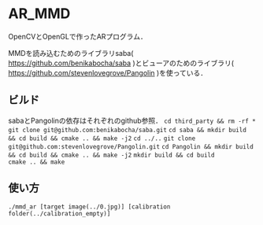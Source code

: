 # AR_MMD
OpenCVとOpenGLで作ったARプログラム．

MMDを読み込むためのライブラリsaba( https://github.com/benikabocha/saba )とビューアのためのライブラリ( https://github.com/stevenlovegrove/Pangolin )を使っている．  

## ビルド  
sabaとPangolinの依存はそれぞれのgithub参照．
`cd third_party && rm -rf *`
`git clone git@github.com:benikabocha/saba.git`
`cd saba && mkdir build && cd build && cmake .. && make -j2`
`cd ../..`
`git clone git@github.com:stevenlovegrove/Pangolin.git`
`cd Pangolin && mkdir build && cd build && cmake .. && make -j2`
`mkdir build && cd build`  
`cmake .. && make`

## 使い方  
`./mmd_ar [target image(../0.jpg)] [calibration folder(../calibration_empty)]`

